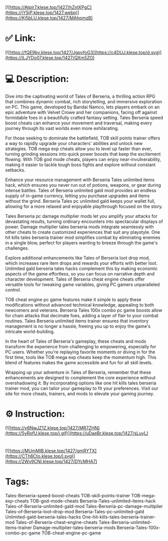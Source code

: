 [![https://Atpir7.klese.top/1427/hZnlXPgC](https://jYSjP.klese.top/1427.webp)](https://Kj5bLU.klese.top/1427/MAhpmzB)
# ✅ Link:
[![https://fQE9bv.klese.top/1427/JgpvfoG3](https://c4DUJ.klese.top/d.svg)](https://lLJYDo07.klese.top/1427/QXm5ZO)
# 💻 Description:
Dive into the captivating world of Tales of Berseria, a thrilling action RPG that combines dynamic combat, rich storytelling, and immersive exploration on PC. This game, developed by Bandai Namco, lets players embark on an epic adventure with Velvet Crowe and her companions, facing off against formidable foes in a beautifully crafted fantasy setting. Tales Berseria speed boost cheats can enhance your movement and traversal, making every journey through its vast worlds even more exhilarating.



For those seeking to dominate the battlefield, TOB skill points trainer offers a way to rapidly upgrade your characters' abilities and unlock new strategies. TOB mega exp cheats allow you to level up faster than ever, turning grinding sessions into quick power boosts that keep the excitement flowing. With TOB god mode cheats, players can enjoy near-invulnerability, making it easier to tackle tough boss fights and explore without constant setbacks.



Enhance your resource management with Berseria Tales unlimited items hack, which ensures you never run out of potions, weapons, or gear during intense battles. Tales of Berseria unlimited gald mod provides an endless supply of in-game currency, letting you purchase upgrades and items without the grind. Berseria Tales pc unlimited gald keeps your wallet full, allowing for a more relaxed and enjoyable playthrough focused on the story.



Tales Berseria pc damage multiplier mods let you amplify your attacks for devastating results, turning ordinary encounters into spectacular displays of power. Damage multiplier tales berseria mods integrate seamlessly with other cheats to create customized experiences that suit any playstyle. One hit kills tales berseria trainer mod simplifies combat by eliminating enemies in a single blow, perfect for players wanting to breeze through the game's challenges.



Explore additional enhancements like Tales of Berseria loot drop mod, which increases rare item drops and rewards your efforts with better loot. Unlimited gald berseria tales hacks complement this by making economic aspects of the game effortless, so you can focus on narrative depth and character development. Tales of Berseria cheat engine cheats offer versatile tools for tweaking game variables, giving PC gamers unparalleled control.



TOB cheat engine pc game features make it simple to apply these modifications without advanced technical knowledge, appealing to both newcomers and veterans. Berseria Tales 100x combo pc game boosts allow for chain attacks that decimate foes, adding a layer of flair to your combat routines. Tales Berseria unlimited items trainer ensures that inventory management is no longer a hassle, freeing you up to enjoy the game's intricate world-building.



In the heart of Tales of Berseria's gameplay, these cheats and mods transform the experience from challenging to empowering, especially for PC users. Whether you're replaying favorite moments or diving in for the first time, tools like TOB mega exp cheats keep the momentum high. This blend of features makes the game accessible and fun for all skill levels.



Wrapping up your adventure in Tales of Berseria, remember that these enhancements are designed to complement the core experience without overshadowing it. By incorporating options like one hit kills tales berseria trainer mod, you can tailor your gameplay to fit your preferences. Visit our site for more cheats, trainers, and mods to elevate your gaming journey.

# ⚙️ Instruction:
[![https://v6NwJZ1Z.klese.top/1427/MR7ZHN](https://5yRofU.klese.top/i.gif)](https://uDaeBr.klese.top/1427/sLuyL)
#
[![https://MUmMIB.klese.top/1427/gmRYTX](https://CTh6Cto.klese.top/l.svg)](https://2Wv9CNI.klese.top/1427/DYcMHA7)
# Tags:
Tales-Berseria-speed-boost-cheats TOB-skill-points-trainer TOB-mega-exp-cheats TOB-god-mode-cheats Berseria-Tales-unlimited-items-hack Tales-of-Berseria-unlimited-gald-mod Tales-Berseria-pc-damage-multiplier Tales-of-Berseria-loot-drop-mod Berseria-Tales-pc-unlimited-gald Unlimited-gald-berseria-tales-hacks One-hit-kills-tales-berseria-trainer-mod Tales-of-Berseria-cheat-engine-cheats Tales-Berseria-unlimited-items-trainer Damage-multiplier-tales-berseria-mods Berseria-Tales-100x-combo-pc-game TOB-cheat-engine-pc-game






